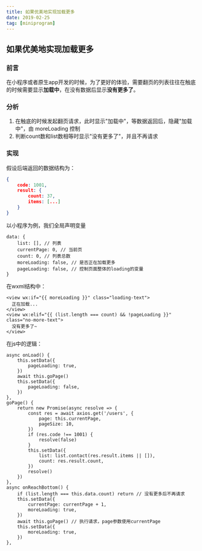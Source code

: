 ```yaml
---
title: 如果优美地实现加载更多
date: 2019-02-25
tag: [miniprogram]
---
```


## 如果优美地实现加载更多

### 前言

在小程序或者原生app开发的时候，为了更好的体验，需要翻页的列表往往在触底的时候需要显示**加载中**，在没有数据后显示**没有更多了**。

### 分析

1. 在触底的时候发起翻页请求，此时显示"加载中"，等数据返回后，隐藏"加载中"，由 moreLoading 控制
2. 判断count数和list数相等时显示"没有更多了"，并且不再请求

<!--more-->

### 实现

假设后端返回的数据结构为：

```json
{
    code: 1001,
    result: {
        count: 37,
        items: [...]
    }
}
```

以小程序为例，我们全局声明变量

```
data: {
	list: [], // 列表
	currentPage: 0, // 当前页
	count: 0, // 列表总数
	moreLoading: false, // 是否正在加载更多
	pageLoading: false, // 控制页面整体的loading的变量
}
```

在wxml结构中：

```
<view wx:if="{{ moreLoading }}" class="loading-text">
  正在加载...
</view>
<view wx:elif="{{ (list.length === count) && !pageLoading }}" class="no-more-text">
  没有更多了~
</view>
```

在js中的逻辑：

```
async onLoad() {
	this.setData({
    	pageLoading: true,
    })
    await this.goPage()
    this.setData({
    	pageLoading: false,
    })
},
goPage() {
	return new Promise(async resolve => {
	  	const res = await axios.get('/users', {
            page: this.currentPage,
            pageSize: 10,
		})
		if (res.code !== 1001) {
            resolve(false)
		}
		this.setData({
			list: list.contact(res.result.items || []),
			count: res.result.count,
		})
        resolve()
	})
},
async onReachBottom() {
	if (list.length === this.data.count) return // 没有更多后不再请求
    this.setData({
    	currentPage: currentPage + 1,
    	moreLoading: true,
    })
    await this.goPage() // 执行请求，page参数使用currentPage
    this.setData({
   		moreLoading: true,
    })
},
```

